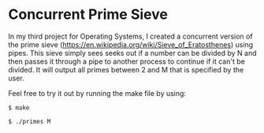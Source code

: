 # Concurrent Prime Sieve

In my third project for Operating Systems, I created a concurrent version of the prime sieve (https://en.wikipedia.org/wiki/Sieve_of_Eratosthenes) using pipes.
This sieve simply sees seeks out if a number can be divided by N and then passes it through a pipe to another process to continue if it can't be divided.
It will output all primes between 2 and M that is specified by the user.

Feel free to try it out by running the make file by using:

```
$ make

$ ./primes M

```
